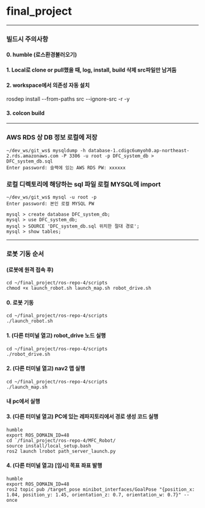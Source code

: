 # final_project
***
### 빌드시 주의사항
#### 0. humble (로스환경불러오기)
#### 1. Local로 clone or pull했을 때, log, install, build 삭제 src파일만 남겨둠

#### 2. workspace에서 의존성 자동 설치
rosdep install --from-paths src --ignore-src -r -y

#### 3. colcon build
***

### AWS RDS 상 DB 정보 로컬에 저장
```
~/dev_ws/git_ws$ mysqldump -h database-1.cdigc6umyoh0.ap-northeast-2.rds.amazonaws.com -P 3306 -u root -p DFC_system_db > DFC_system_db.sql
Enter password: 슬랙에 있는 AWS RDS PW: xxxxxx
```
### 로컬 디렉토리에 해당하는 sql 파일 로컬 MYSQL에 import
```
~/dev_ws/git_ws$ mysql -u root -p
Enter password: 본인 로컬 MYSQL PW
```
 
```
mysql > create database DFC_system_db;
mysql > use DFC_system_db;
mysql > SOURCE 'DFC_system_db.sql 위치한 절대 경로';
mysql > show tables;
```


***
### 로봇 기동 순서 
#### (로봇에 원격 접속 후)
```
cd ~/final_project/ros-repo-4/scripts
chmod +x launch_robot.sh launch_map.sh robot_drive.sh
```

#### 0. 로봇 기동
```
cd ~/final_project/ros-repo-4/scripts
./launch_robot.sh
```
#### 1. (다른 터미널 열고) robot_drive 노드 실행
```
cd ~/final_project/ros-repo-4/scripts
./robot_drive.sh
```

#### 2. (다른 터미널 열고) nav2 맵 실행
```
cd ~/final_project/ros-repo-4/scripts
./launch_map.sh
```
#### 내 pc에서 실행 

#### 3. (다른 터미널 열고) PC에 있는 레파지토리에서 경로 생성 코드 실행
```
humble
export ROS_DOMAIN_ID=48
cd `/final_project/ros-repo-4/MFC_Robot/
source install/local_setup.bash
ros2 launch lrobot path_server_launch.py
```

#### 4. (다른 터미널 열고) [임시] 목표 좌표 발행
```
humble
export ROS_DOMAIN_ID=48
ros2 topic pub /target_pose minibot_interfaces/GoalPose "{position_x: 1.04, position_y: 1.45, orientation_z: 0.7, orientation_w: 0.7}" --once
```
